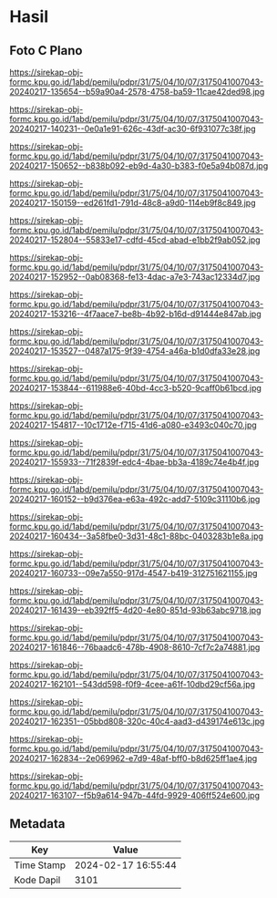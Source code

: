 # Hasil

## Foto C Plano

https://sirekap-obj-formc.kpu.go.id/1abd/pemilu/pdpr/31/75/04/10/07/3175041007043-20240217-135654--b59a90a4-2578-4758-ba59-11cae42ded98.jpg

https://sirekap-obj-formc.kpu.go.id/1abd/pemilu/pdpr/31/75/04/10/07/3175041007043-20240217-140231--0e0a1e91-626c-43df-ac30-6f931077c38f.jpg

https://sirekap-obj-formc.kpu.go.id/1abd/pemilu/pdpr/31/75/04/10/07/3175041007043-20240217-150652--b838b092-eb9d-4a30-b383-f0e5a94b087d.jpg

https://sirekap-obj-formc.kpu.go.id/1abd/pemilu/pdpr/31/75/04/10/07/3175041007043-20240217-150159--ed261fd1-791d-48c8-a9d0-114eb9f8c849.jpg

https://sirekap-obj-formc.kpu.go.id/1abd/pemilu/pdpr/31/75/04/10/07/3175041007043-20240217-152804--55833e17-cdfd-45cd-abad-e1bb2f9ab052.jpg

https://sirekap-obj-formc.kpu.go.id/1abd/pemilu/pdpr/31/75/04/10/07/3175041007043-20240217-152952--0ab08368-fe13-4dac-a7e3-743ac12334d7.jpg

https://sirekap-obj-formc.kpu.go.id/1abd/pemilu/pdpr/31/75/04/10/07/3175041007043-20240217-153216--4f7aace7-be8b-4b92-b16d-d91444e847ab.jpg

https://sirekap-obj-formc.kpu.go.id/1abd/pemilu/pdpr/31/75/04/10/07/3175041007043-20240217-153527--0487a175-9f39-4754-a46a-b1d0dfa33e28.jpg

https://sirekap-obj-formc.kpu.go.id/1abd/pemilu/pdpr/31/75/04/10/07/3175041007043-20240217-153844--611988e6-40bd-4cc3-b520-9caff0b61bcd.jpg

https://sirekap-obj-formc.kpu.go.id/1abd/pemilu/pdpr/31/75/04/10/07/3175041007043-20240217-154817--10c1712e-f715-41d6-a080-e3493c040c70.jpg

https://sirekap-obj-formc.kpu.go.id/1abd/pemilu/pdpr/31/75/04/10/07/3175041007043-20240217-155933--71f2839f-edc4-4bae-bb3a-4189c74e4b4f.jpg

https://sirekap-obj-formc.kpu.go.id/1abd/pemilu/pdpr/31/75/04/10/07/3175041007043-20240217-160152--b9d376ea-e63a-492c-add7-5109c31110b6.jpg

https://sirekap-obj-formc.kpu.go.id/1abd/pemilu/pdpr/31/75/04/10/07/3175041007043-20240217-160434--3a58fbe0-3d31-48c1-88bc-0403283b1e8a.jpg

https://sirekap-obj-formc.kpu.go.id/1abd/pemilu/pdpr/31/75/04/10/07/3175041007043-20240217-160733--09e7a550-917d-4547-b419-312751621155.jpg

https://sirekap-obj-formc.kpu.go.id/1abd/pemilu/pdpr/31/75/04/10/07/3175041007043-20240217-161439--eb392ff5-4d20-4e80-851d-93b63abc9718.jpg

https://sirekap-obj-formc.kpu.go.id/1abd/pemilu/pdpr/31/75/04/10/07/3175041007043-20240217-161846--76baadc6-478b-4908-8610-7cf7c2a74881.jpg

https://sirekap-obj-formc.kpu.go.id/1abd/pemilu/pdpr/31/75/04/10/07/3175041007043-20240217-162101--543dd598-f0f9-4cee-a61f-10dbd29cf56a.jpg

https://sirekap-obj-formc.kpu.go.id/1abd/pemilu/pdpr/31/75/04/10/07/3175041007043-20240217-162351--05bbd808-320c-40c4-aad3-d439174e613c.jpg

https://sirekap-obj-formc.kpu.go.id/1abd/pemilu/pdpr/31/75/04/10/07/3175041007043-20240217-162834--2e069962-e7d9-48af-bff0-b8d625ff1ae4.jpg

https://sirekap-obj-formc.kpu.go.id/1abd/pemilu/pdpr/31/75/04/10/07/3175041007043-20240217-163107--f5b9a614-947b-44fd-9929-406ff524e600.jpg


## Metadata

| Key        | Value               |
| ---------- | ------------------- |
| Time Stamp | 2024-02-17 16:55:44 |
| Kode Dapil | 3101                |



